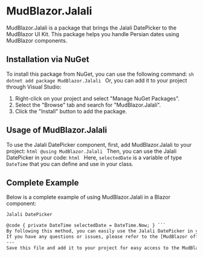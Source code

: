 # MudBlazor.Jalali
MudBlazor.Jalali is a package that brings the Jalali DatePicker to the MudBlazor UI Kit. This package helps you handle Persian dates using MudBlazor components.
## Installation via NuGet
To install this package from NuGet, you can use the following command:
```sh dotnet add package MudBlazor.Jalali ```
Or, you can add it to your project through Visual Studio:
1. Right-click on your project and select "Manage NuGet Packages".
2. Select the "Browse" tab and search for "MudBlazor.Jalali".
3. Click the "Install" button to add the package.
## Usage of MudBlazor.Jalali
To use the Jalali DatePicker component, first, add MudBlazor.Jalali to your project:
```html @using MudBlazor.Jalali ```
Then, you can use the Jalali DatePicker in your code:
```html ```
Here, `selectedDate` is a variable of type `DateTime` that you can define and use in your class.
## Complete Example
Below is a complete example of using MudBlazor.Jalali in a Blazor component:
```html @page "/jalali-datepicker" @using MudBlazor.Jalali
Jalali DatePicker

@code { private DateTime selectedDate = DateTime.Now; } ```
By following this method, you can easily use the Jalali DatePicker in your Blazor projects and handle Persian dates.
If you have any questions or issues, please refer to the [MudBlazor official documentation](https://mudblazor.com/) or ask your question on the [GitHub repository](https://github.com/MudBlazor/MudBlazor).
---
Save this file and add it to your project for easy access to the MudBlazor.Jalali features.
